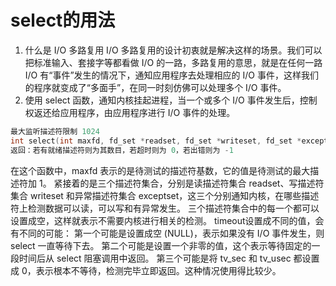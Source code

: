 <!--
 * @Author: zzzzztw
 * @Date: 2023-03-07 14:21:29
 * @LastEditors: Do not edit
 * @LastEditTime: 2023-03-07 15:14:40
 * @FilePath: /cpptest/linux网络编程/select.md
-->
# select的用法
1. 什么是 I/O 多路复用
I/O 多路复用的设计初衷就是解决这样的场景。我们可以把标准输入、套接字等都看做 I/O 的一路，多路复用的意思，就是在任何一路 I/O 有“事件”发生的情况下，通知应用程序去处理相应的 I/O 事件，这样我们的程序就变成了“多面手”，在同一时刻仿佛可以处理多个 I/O 事件。
2. 使用 select 函数，通知内核挂起进程，当一个或多个 I/O 事件发生后，控制权返还给应用程序，由应用程序进行 I/O 事件的处理。
```cpp
最大监听描述符限制 1024
int select(int maxfd, fd_set *readset, fd_set *writeset, fd_set *exceptset, const struct timeval *timeout);
返回：若有就绪描述符则为其数目，若超时则为 0，若出错则为 -1

```
在这个函数中，maxfd 表示的是待测试的描述符基数，它的值是待测试的最大描述符加 1。
紧接着的是三个描述符集合，分别是读描述符集合 readset、写描述符集合 writeset 和异常描述符集合 exceptset，这三个分别通知内核，在哪些描述符上检测数据可以读，可以写和有异常发生。
三个描述符集合中的每一个都可以设置成空，这样就表示不需要内核进行相关的检测。
timeout设置成不同的值，会有不同的可能：
第一个可能是设置成空 (NULL)，表示如果没有 I/O 事件发生，则 select 一直等待下去。
第二个可能是设置一个非零的值，这个表示等待固定的一段时间后从 select 阻塞调用中返回。
第三个可能是将 tv_sec 和 tv_usec 都设置成 0，表示根本不等待，检测完毕立即返回。这种情况使用得比较少。